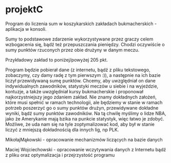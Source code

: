 # projektC
Program do liczenia sum w koszykarskich zakładach bukmacherskich - aplikacja w konsoli.

Sumy to podstawowe zdarzenie wykorzystywane przez graczy celem wzbogacenia się, 
bądź też przepuszczania pieniędzy. Chodzi oczywiście o sumy punktów rzuconych przez obie drużyny w danym meczu.

Przykładowy zakład to poniżej/powyżej 205 pkt.

Program będzie pobierał dane (z internetu, bądź z pliku tekstowego, zobaczymy, czy damy radę z tym pierwszym :)),
a następnie na ich bazie liczył przewidywaną sumę punktów. Chcemy, aby uwzględniał on dane indywidualnych zawodników,
statystyki meczów u siebie i na wyjeździe, kontuzje, a także uwzględniał kursy bukmacherskie i proponował 
najkorzystniejszy jego zdaniem zakład. Nie znamy dokładnych założeń, które musi spełnić w ramach technologii,
ale będziemy w stanie w ramach potrzeb poszerzyć go o sumy punktów drużyn, przewidywane dokładne wyniki, bądź sumy punktów zawodników.
Na tą chwilę myślimy o lidze NBA, jako że Amerykanie mają bzika na punkcie statystyk, więc łatwo je zdobyć.
Możliwe, że uda nam się na tyle zoptymalizować kod, aby był w stanie liczyć z mniejszą dokładnością dla innych lig, np PLK.

MikołajMąkowski - opracowanie mechanizmów liczących na bazie danych

Maciej Wojciechowski - opracowanie wczytywania danych z Internetu bądź z pliku oraz optymalizacja i przejrzystość programu
